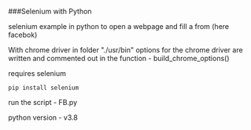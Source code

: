 ###Selenium with Python

selenium example in python to open a webpage and fill a from (here facebok)

With chrome driver in folder "./usr/bin"
options for the chrome driver are written and commented out in the function - build_chrome_options()

requires selenium 
```{r, engine='python', count_lines}
pip install selenium
```

run the script - FB.py

python version - v3.8